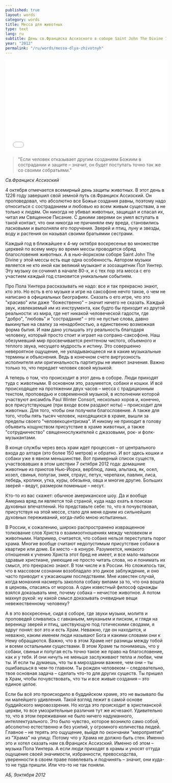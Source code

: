 ```yaml
---
published: true
layout: words
category: words
title: Месса для животных
type: text
lang: ru
subtitle: День св.Франциска Ассизского в соборе Saint John The Divine 7 октября 2012 года
year: "2012"
permalink: "/ru/words/messa-dlya-zhivotnyh"
---
```


<iframe width="510" height="287" src="//www.youtube.com/embed/6vy8UozvNY0" frameborder="0" allowfullscreen></iframe>

> "Если человек отказывает другим созданиям Божиим в сострадании и защите – значит, он будет поступать точно так же со своими собратьями."

_Св.Франциск Ассизский_

4 октября отмечается всемирный день защиты животных. В этот день в 1226 году завершил свой земной путь св.Франциск Ассизский. Он проповедовал, что абсолютно все Божьи создания равны, поэтому надо относиться с состраданием и любовью ко всем живым существам, а не только к людям. Он никогда не убивал животных, защищал и спасал их, читал им Священное Писание. С дикими зверями он умел вступать в такой контакт, что они никогда не причиняли ему вреда, становились ласковыми и выполняли его поручения. Зверей и птиц, луну и звезды, воду и растения он называл своими братьямии сестрами.

Каждый год в ближайшее к 4-му октября воскресенье во множестве церквей по всему миру во время мессы проводится обряд благословения животных. А в нью-йоркском соборе Saint John The Divine у этой мессы есть еще одна особенность. Автором музыки является не кто иной как великий музыкант и зоозащитник Пол Уинтер. Эту музыку он сочинил в начале 80-х, и с тех пор эта месса с его участием каждый год становится уникальным событием.

Про Пола Уинтера рассказывать не надо: все и так прекрасно знают, кто это. Но есть в его музыке и игре на саксофоне нечто такое, о чем не написано в официальных биографиях. Сказать о его игре, что это "красиво" или даже "божественно" – значит ничего не сказать. Каждый звук, извлекаемый им из инструмента, как будто бы приходит из другой реальности: из мира, где нет никакой человеческой гадости, где "добро", "любовь" и "сострадание" – это не пустые слова, давно выкинутые на свалку за ненадобностью, а единственно возможная форма бытия. И нам дано услышать эту реальность благодаря человеку, который просто стоит и играет на сопрано-саксофоне. Наш обезумевший мир просвечивается рентгеном чистого, объемного и теплого звука, несущего мудрость и истину. Это совершенно невероятное ощущение, не укладывающееся ни в какие музыкальные термины и объяснения. Ведь в конечном счете виртуозность исполнителя или оригинальность партитуры не имеют значения. Важно только то, что передает человек своей музыкой.

А теперь о том, что происходит в этот день в соборе. Люди приходят туда с животными. В основном это, разумеется, собаки и кошки. И всё происходящее на протяжении двух часов – месса с традиционным текстом, проповедью и современной музыкой, в исполнении которой участвуют ансамбль Paul Winter Consort, несколько хоров и, конечно, все присутствующие (при входе всем раздают ноты) – происходит для животных. Для того, чтобы они получили благословение. А также для того, чтобы пять тысяч человек, находящихся в храме, вышли за пределы своего "человекоцентризма". И никому не приходит в голову объявить кощунством присутствие в храме животных, а также "сотрудничество" священнослужителей с джазовыми, рок- и фолк-музыкантами.

В конце службы через весь храм идет процессия – от центрального входа до алтаря (это более 150 метров) и обратно. И вот здесь кошки и собаки уже в явном меньшинстве. Вот примерный список существ, участвовавших в этом шествии 7 октября 2012 года: домашние животные из приютов Нью-Йорка, верблюд, лама, альпака, як, осел, козел, свинья, попугаи, змея, страус, петух, черепахи, павлин, лиса, лебедь, кролики, утка, куры, обезьяна, овца и многие другие. Больших зверей – ведут, размером поменьше – несут.

Кто-то из вас скажет: обычное американское шоу. Да и вообще Америка вряд ли является той страной, куда надо ехать в поисках духовных впечатлений. Но представьте себе: то, что я почувствовал, присутствуя на этой мессе, стало для меня одним из сильнейших духовных переживаний, когда-либо мною испытанных.

В России, к сожалению, широко распространено извращенное толкование слов Христа о взаимоотношениях между человеком и животными. Например, считается, что собаке нельзя переступать порог храма. Многие вообще считают недопустимым присутствие собаки в квартире или доме. Ее место – в конуре. Разумеется, никакого отношения к учению Христа этот бред не имеет, и все мало-мальски здравые христиане, умеющие не просто читать слова, но и понимать их смысл, это прекрасно знают. В том числе и в России. Но сложилось так, что в массовом сознании возобладало это дикое заблуждение, и оно часто приводит к ужасающим последствиям. Мне известен случай, когда монахиня насмерть заколола собаку вилами за то, что она вошла в церковь, спасаясь от мороза. А один известный философ однажды взялся доказывать мне, почему собака – нечистое животное. А потом махнул рукой: ну какой смысл доказывать очевидные вещи невежественному человеку?

А в это воскресенье, сидя в соборе, где звуки музыки, молитв и проповедей сливались с гавканьем, мяуканьем и писком, и глядя на вереницу зверей и птиц, шествующую под готическими сводами, я вдруг понял: вот это и есть Храм. Неважно, где он находится, и неважно, каким именем люди называют Бога и какими словами они к Нему обращаются. Важно, что в этом Храме нет разницы между тобой и всеми остальными существами. В этом Храме ты понимаешь, что у собаки, свиньи и попугая есть точно такое же право на благословение, как и у тебя. И они ничуть не меньше заслуживают тепла и любви, чем ты. И если ты думаешь, что ты в мироздании важнее, чем они – ты ошибаешься в чем-то главном. Ты рожден человеком – следовательно, твоя основная задача – сделать что-то для других существ. Ты пришел в Храм, чтобы почувствовать, что ты и все живые создания – это единое целое.

Если бы всё это происходило в буддийском храме, это не вызывало бы ни малейшего удивления. Такой взгляд лежит в самой основе буддийского мировоззрения. Но когда это происходит в христианской церкви, то все умозрительные различия тут же исчезают. Удивительно то, что в этом переживании не было ничего надуманного, интеллектуального. Это было чувство, которое возникло само собой, абсолютно естественно и без усилий, у огромного количества людей. Главное – не терять это ощущение, выйдя по окончании "мероприятия" из "Храма" на улицу. Потому что у Храма не должно быть стен. Именно это и хотел сказать нам св.Франциск Ассизский. Именно об этом – музыка Пола Уинтера. А если люди приходят в храмы и уносят оттуда ощущение своей значимости, избранности, превосходства, уверенности в своем праве повелевать и подчинять – значит, они куда-то не туда пришли. Или что-то не так поняли.

_АБ, 9октября 2012_